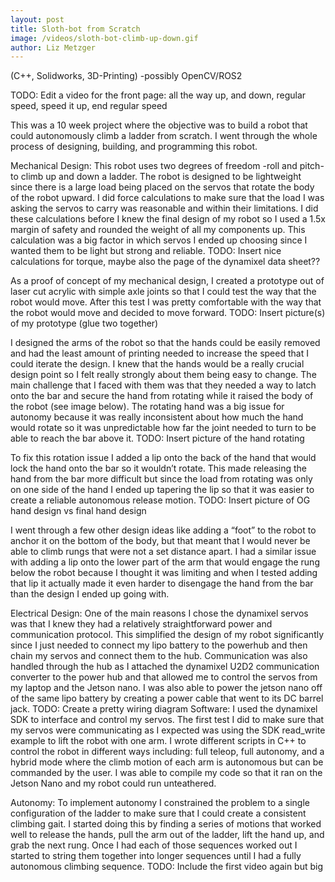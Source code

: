 ```yaml
---
layout: post
title: Sloth-bot from Scratch
image: /videos/sloth-bot-climb-up-down.gif
author: Liz Metzger
---
```


(C++, Solidworks, 3D-Printing) -possibly OpenCV/ROS2

TODO:
Edit a video for the front page: all the way up, and down, regular speed, speed it up, end regular speed

This was a 10 week project where the objective was to build a robot that could autonomously climb a ladder from scratch. I went through the whole process of designing, building, and programming this robot.

Mechanical Design:
This robot uses two degrees of freedom -roll and pitch- to climb up and down a ladder. The robot is designed to be lightweight since there is a large load being placed on the servos that rotate the body of the robot upward. I did force calculations to make sure that the load I was asking the servos to carry was reasonable and within their limitations. I did these calculations before I knew the final design of my robot so I used a 1.5x margin of safety and rounded the weight of all my components up. This calculation was a big factor in which servos I ended up choosing since I wanted them to be light but strong and reliable. 
TODO:
Insert nice calculations for torque, maybe also the page of the dynamixel data sheet?? 

As a proof of concept of my mechanical design, I created a prototype out of laser cut acrylic with simple axle joints so that I could test the way that the robot would move. After this test I was pretty comfortable with the way that the robot would move and decided to move forward.
TODO:
Insert picture(s) of my prototype (glue two together)

I designed the arms of the robot so that the hands could be easily removed and had the least amount of printing needed to increase the speed that I could iterate the design. I knew that the hands would be a really crucial design point so I felt really strongly about them being easy to change. The main challenge that I faced with them was that they needed a way to latch onto the bar and secure the hand from rotating while it raised the body of the robot (see image below). The rotating hand was a big issue for autonomy because it was really inconsistent about how much the hand would rotate so it was unpredictable how far the joint needed to turn to be able to reach the bar above it. 
TODO:
Insert picture of the hand rotating

To fix this rotation issue I added a lip onto the back of the hand that would lock the hand onto the bar so it wouldn’t rotate. This made releasing the hand from the bar more difficult but since the load from rotating was only on one side of the hand I ended up tapering the lip so that it was easier to create a reliable autonomous release motion. 
TODO:
Insert picture of OG hand design vs final hand design

I went through a few other design ideas like adding a “foot” to the robot to anchor it on the bottom of the body, but that meant that I would never be able to climb rungs that were not a set distance apart. I had a similar issue with adding a lip onto the lower part of the arm that would engage the rung below the robot because I thought it was limiting and when I tested adding that lip it actually made it even harder to disengage the hand from the bar than the design I ended up going with. 

Electrical Design:
One of the main reasons I chose the dynamixel servos was that I knew they had a relatively straightforward power and communication protocol. This simplified the design of my robot significantly since I just needed to connect my lipo battery to the powerhub and then chain my servos and connect them to the hub. Communication was also handled through the hub as I attached the dynamixel U2D2 communication converter to the power hub and that allowed me to control the servos from my laptop and the Jetson nano. I was also able to power the jetson nano off of the same lipo battery by creating a power cable that went to its DC barrel jack. 
TODO:
Create a pretty wiring diagram 
Software:
I used the dynamixel SDK to interface and control my servos. The first test I did to make sure that my servos were communicating as I expected was using the SDK read_write example to lift the robot with one arm. I wrote different scripts in C++ to control the robot in different ways including: full teleop, full autonomy, and a hybrid mode where the climb motion of each arm is autonomous but can be commanded by the user. I was able to compile my code so that it ran on the Jetson Nano and my robot could run unteathered.


Autonomy:
To implement autonomy I constrained the problem to a single configuration of the ladder to make sure that I could create a consistent climbing gait. I started doing this by finding a series of motions that worked well to release the hands, pull the arm out of the ladder, lift the hand up, and grab the next rung. Once I had each of those sequences worked out I started to string them together into longer sequences until I had a fully autonomous climbing sequence.
TODO:
Include the first video again but big 
